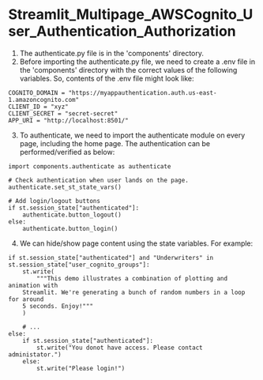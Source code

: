 # Streamlit_Multipage_AWSCognito_User_Authentication_Authorization

1) The authenticate.py file is in the 'components' directory.
2) Before importing the authenticate.py file, we need to create a .env file in the 'components' directory with the correct values of the following variables. So, contents of the .env file might look like:

```
COGNITO_DOMAIN = "https://myappauthentication.auth.us-east-1.amazoncognito.com"
CLIENT_ID = "xyz"
CLIENT_SECRET = "secret-secret"
APP_URI = "http://localhost:8501/"
```
3) To authenticate, we need to import the authenticate module on every page, including the home page. The authentication can be performed/verified as below:

```
import components.authenticate as authenticate

# Check authentication when user lands on the page.
authenticate.set_st_state_vars()

# Add login/logout buttons
if st.session_state["authenticated"]:
    authenticate.button_logout()
else:
    authenticate.button_login()
```
4) We can hide/show page content using the state variables. For example:
```
if st.session_state["authenticated"] and "Underwriters" in st.session_state["user_cognito_groups"]:
    st.write(
        """This demo illustrates a combination of plotting and animation with
    Streamlit. We're generating a bunch of random numbers in a loop for around
    5 seconds. Enjoy!"""
    )

    # ...
else:
    if st.session_state["authenticated"]:
        st.write("You donot have access. Please contact administator.")
    else:
        st.write("Please login!")
```
